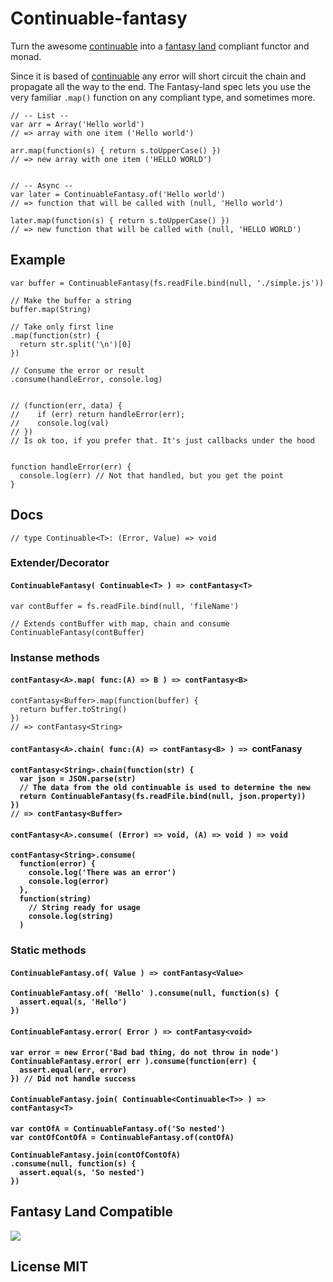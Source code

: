 # Continuable-fantasy

Turn the awesome [continuable][cont] into a [fantasy land][fantasy] compliant functor and monad.

Since it is based of [continuable][cont] any error will short circuit the chain and propagate all the way to the end. The Fantasy-land spec lets you use the very familiar `.map()` function on any compliant type, and sometimes more.

    // -- List --
    var arr = Array('Hello world')
    // => array with one item ('Hello world')

    arr.map(function(s) { return s.toUpperCase() })
    // => new array with one item ('HELLO WORLD')


    // -- Async --
    var later = ContinuableFantasy.of('Hello world')
    // => function that will be called with (null, 'Hello world')

    later.map(function(s) { return s.toUpperCase() })
    // => new function that will be called with (null, 'HELLO WORLD')

## Example

    var buffer = ContinuableFantasy(fs.readFile.bind(null, './simple.js'))

    // Make the buffer a string
    buffer.map(String)
    
    // Take only first line
    .map(function(str) {
      return str.split('\n')[0]
    })
    
    // Consume the error or result
    .consume(handleError, console.log)
    
    
    // (function(err, data) { 
    //    if (err) return handleError(err);
    //    console.log(val)
    // })
    // Is ok too, if you prefer that. It's just callbacks under the hood


    function handleError(err) {
      console.log(err) // Not that handled, but you get the point
    }


## Docs

    // type Continuable<T>: (Error, Value) => void

### Extender/Decorator

#### ` ContinuableFantasy( Continuable<T> ) => contFantasy<T> `

    var contBuffer = fs.readFile.bind(null, 'fileName')

    // Extends contBuffer with map, chain and consume
    ContinuableFantasy(contBuffer)

### Instanse methods
#### ` contFantasy<A>.map( func:(A) => B ) => contFantasy<B> `

    contFantasy<Buffer>.map(function(buffer) {
      return buffer.toString()
    })
    // => contFantasy<String>

#### ` contFantasy<A>.chain( func:(A) => contFantasy<B> ) =>  `contFanasy<B>

    contFantasy<String>.chain(function(str) {
      var json = JSON.parse(str)
      // The data from the old continuable is used to determine the new
      return ContinuableFantasy(fs.readFile.bind(null, json.property))
    })
    // => contFantasy<Buffer>

#### ` contFantasy<A>.consume( (Error) => void, (A) => void ) => void `

    contFantasy<String>.consume(
      function(error) {
        console.log('There was an error')
        console.log(error)
      },
      function(string)
        // String ready for usage
        console.log(string)
      )

### Static methods

#### ` ContinuableFantasy.of( Value ) => contFantasy<Value> `

    ContinuableFantasy.of( 'Hello' ).consume(null, function(s) {
      assert.equal(s, 'Hello')
    })

#### ` ContinuableFantasy.error( Error ) => contFantasy<void> `

    var error = new Error('Bad bad thing, do not throw in node')
    ContinuableFantasy.error( err ).consume(function(err) {
      assert.equal(err, error)
    }) // Did not handle success

#### ` ContinuableFantasy.join( Continuable<Continuable<T>> ) => contFantasy<T> `

    var contOfA = ContinuableFantasy.of('So nested')
    var contOfContOfA = ContinuableFantasy.of(contOfA)

    ContinuableFantasy.join(contOfContOfA)
    .consume(null, function(s) {
      assert.equal(s, 'So nested')
    })


## Fantasy Land Compatible

[![](https://raw.github.com/pufuwozu/fantasy-land/master/logo.png)
](https://github.com/pufuwozu/fantasy-land)


## License MIT

[cont]: https://npmjs.org/package/continuable
[fantasy]: https://github.com/puffnfresh/fantasy-land